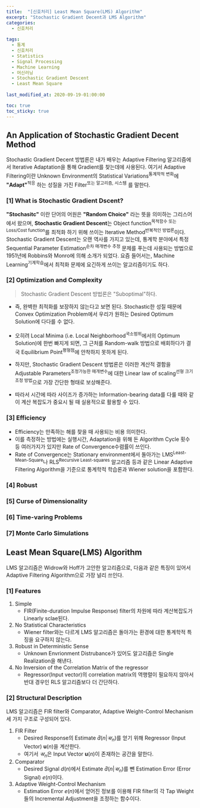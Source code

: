 ```yaml
---
title:  "[신호처리] Least Mean Square(LMS) Algorithm"
excerpt: "Stochastic Gradient Decent과 LMS Algorithm"
categories:
  - 신호처리
  
tags:
  - 통계
  - 신호처리
  - Statistics
  - Signal Processing
  - Machine Learning
  - 머신러닝
  - Stochastic Gradient Descent
  - Least Mean Square
  
last_modified_at: 2020-09-19-01:00:00

toc: true
toc_sticky: true
---
```


## An Application of Stochastic Gradient Decent Method

Stochastic Gradient Decent 방법론은 내가 배우는 Adaptive Filtering 알고리즘에서 Iterative Adaptation을 통해 Gradient를 찾는데에 사용된다. 여기서 Adaptive Filtering이란 Unknown Environment의 Statistical Variations<sup>통계학적 변화</sup>에 **"Adapt"**<sup>적응</sup> 하는 성질을 가진 Filter<sup>또는 알고리즘, 시스템</sup> 를 말한다.

### [1] What is Stochastic Gradient Dscent?

**"Stochasitc"** 이란 단어의 어원은 **"Random Choice"** 라는 뜻을 의미하는 그리스어에서 왔으며, **Stochastic Gradient Descent**는 Object function<sup>목적함수 또는 Loss/Cost function</sup>를 최적화 하기 위해 쓰이는 Iterative Method<sup>반복적인 방법론</sup>이다. Stochastic Gradient Descent는 오랜 역사를 가지고 있는데, 통계학 분야에서 특정 Sequential Parameter Estimation<sup>순차 매개변수 추정</sup> 문제를 푸는데 사용되는 방법으로 1951년에 Robbins와 Monro에 의해 소개가 되었다. 요즘 들어서는, Machine Learning<sup>기계학습</sup>에서 최적화 문제에 요긴하게 쓰이는 알고리즘이기도 하다.

### [2] Optimization and Complexity
> Stochastic Gradient Descent 방법론은 "Suboptimal"하다.
- 즉, 완벽한 최적화를 보장하지 않는다고 보면 된다. Stochastic한 성질 때문에 Convex Optimization Problem에서 우리가 원하는 Desired Optimum Solution에 다다를 수 없다.
- 오히려 Local Minima (i.e. Local Neighborhood<sup>국소범위</sup>에서의 Optimum Solution)에 한번 빠지게 되면, 그 근처를 Random-walk 방법으로 배회하다가 결국 Equilibrium Point<sup>평형점</sup>에 안착하지 못하게 된다.

- 하지만, Stochastic Gradient Descent 방법론은 이러한 계산적 결함을 Adjustable Parameters<sup>조정가능한 매개변수</sup>에 대한 Linear law of scaling<sup>선형 크기조정 방법</sup>으로 가장 간단한 형태로 보상해준다.
- 따라서 시간에 따라 사이즈가 증가하는 Information-bearing data를 다룰 때와 같이 계산 복잡도가 중요시 될 때 실용적으로 활용할 수 있다.

### [3] Efficiency
- Efficiency는 만족하는 해를 찾을 때 사용되는 비용 의미한다.
- 이를 측정하는 방법에는 실행시간, Adaptation을 위해 돈 Algorithm Cycle 횟수 등 여러가지가 있지만 Rate of Convergence</sup>수렴률</sup>이 쓰인다.
- Rate of Convergence는 Stationary environment에서 돌아가는 LMS<sup>Least-Mean-Square</sup>나 RLS<sup>Recursive Least-squares</sup> 알고리즘 등과 같은 Linear Adaptive Filtering Algorithm을 기준으로 통계학적 학습론과 Wiener solution을 포함한다.

### [4] Robust
### [5] Curse of Dimensionality
### [6] Time-varing Problems
### [7] Monte Carlo Simulations



## Least Mean Square(LMS) Algorithm

LMS 알고리즘은 Widrow와 Hoff가 고안한 알고리즘으로, 다음과 같은 특징이 있어서 Adaptive Filtering Algorithm으로 가장 널리 쓰인다.

### [1] Features
1. Simple
	- FIR(Finite-duration Impulse Response) filter의 차원에 따라 계산복잡도가 Linearly sclae된다.
2. No Statistical Characteristics
	- Wiener filter와는 다르게 LMS 알고리즘은 돌아가는 환경에 대한 통계학적 특징을 요구하지 않는다.
3. Robust in Deterministic Sense
	- Unknown Envrionment Distrubance가 있어도 알고리즘은 Single Realization을 해낸다.
4. No Inversion of the Correlation Matrix of the regressor
	- Regressor(Input vector)의 correlation matrix의 역행렬이 필요하지 않아서 반대 경우인 RLS 알고리즘보다 더 간단하다.

### [2] Structural Description
LMS 알고리즘은 FIR filter와 Comparator, Adaptive Weight-Control Mechanism 세 가지 구조로 구성되어 있다.
1. FIR Filter
	- Desired Response의 Estimate $\hat{d}(n|\mathcal{U}_n)$를 얻기 위해 Regressor (Input Vector) $\textbf{u}(n)$을 계산한다.
	- 여기서 $\mathcal{U}_n$은 Input Vector $\textbf{u}(n)$이 존재하는 공간을 말한다.
2. Comparator
	- Desired Signal $d(n)$에서 Estimate $\hat{d}(n|\mathcal{U}_n)$를 뺀 Estimation Error (Error Signal) $e(n)$이다.
3. Adaptive Weight-Control Mechanism
	- Estimation Error $e(n)$에서 얻어진 정보를 이용해 FIR filter의 각 Tap Weight들의 Incremental Adjustment을 조정하는 함수이다.
